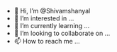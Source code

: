 - 👋 Hi, I’m @Shivamshanyal
- 👀 I’m interested in ...
- 🌱 I’m currently learning ...
- 💞️ I’m looking to collaborate on ...
- 📫 How to reach me ...

<!---
Shivamshanyal/Shivamshanyal is a ✨ special ✨ repository because its `README.md` (this file) appears on your GitHub profile.
You can click the Preview link to take a look at your changes.
--->
